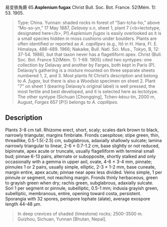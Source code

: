 易变铁角蕨
65.**Asplenium fugax** Christ Bull. Soc. Bot. France. 52(Mém. 1): 53. 1905.

> Type: China. Yunnan: shaded rocks in forest of “San-tcha-ho,” above “Mo-so-yn,” 17 May 1887, *Delavay s.n*, sheet 1, plant 7 (&lt;b&gt;lectotype, designated here&lt;/b&gt;, P!).*Asplenium fugax* is easily overlooked as it is a small species hidden in moss cushions under boulders. Plants are often identified or reported as *A. capillipes* (e.g., Itô in H. Hara, Fl. E. Himalaya, 486-489. 1966; Nakaike, Bull. Natl. Sci. Mus., Tokyo, B, 12: 37-54. 1986), but that taxon never has a flagelliform apex. Christ (Bull. Soc. Bot. France 52(Mém. 1): 1-69. 1905) cited two syntypes: one collection by Delavay and another by Farges, both kept in Paris (P). Delavay’s gathering is a mixture mounted on three separate sheets numbered 1, 2, and 3. Most plants fit Christ’s description and belong to *A. fugax*, but there is also a *Woodsia* specimen on sheet 2. Plant “7” on sheet 1 (bearing Delavay’s original label) is well pressed, the most fertile and best developed, and it is selected here as lectotype. The other syntype (Sichuan [Chongqing], Tchen-kéou-tin, 2000 m, August, *Farges* 657 [P!]) belongs to *A. capillipes*.


## Description
Plants 3-8 cm tall. Rhizome erect, short, scaly; scales dark brown to black, narrowly triangular, margins fimbriate. Fronds caespitose; stipe green, thin, threadlike, 0.5-1.5(-2.5) cm, subglabrous, adaxially shallowly sulcate; lamina narrowly triangular to linear, 2-6 × 0.7-1.2 cm, base slightly or not reduced, bipinnate, apex acute or truncate, usually flagelliform with terminal small bud; pinnae 6-13 pairs, alternate or subopposite, shortly stalked and only occasionally with a gemma in upper axil, ovate, 4-6 × 3-4 mm, pinnate; pinnules 1 or 2 pairs, usually simple, elliptic, 2-3 × 1-2 mm, base cuneate, margin entire, apex acute; pinnae near apex less divided. Veins simple, 1 per pinnule or segment, not reaching margin. Fronds thinly herbaceous, green to grayish green when dry; rachis green, subglabrous, adaxially sulcate. Sori 1 per segment or pinnule, subelliptic, 0.5-1 mm; indusia grayish green, subelliptic, membranous, entire, opening toward costa, persistent. Sporangia with 32 spores, perispore lophate (alate), average exospore length 44-48 µm.


> In deep crevices of shaded (limestone) rocks; 2500-3500 m. Guizhou, Sichuan, Yunnan [Bhutan, Nepal].

